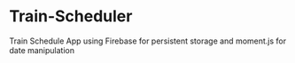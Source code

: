 # Train-Scheduler
Train Schedule App using Firebase for persistent storage and moment.js for date manipulation
